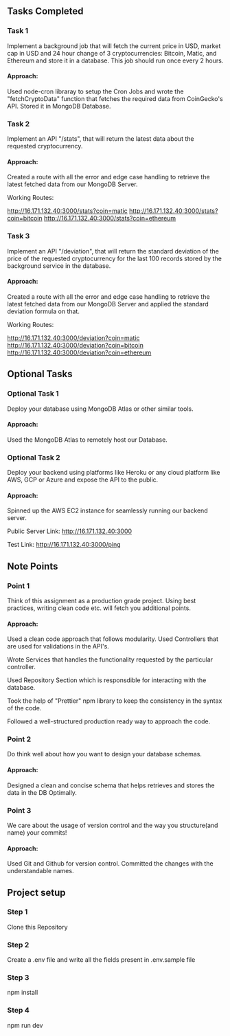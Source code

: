 ## Tasks Completed

### Task 1
Implement a background job that will fetch the current price in USD, market cap in USD and 24 hour change of 3 cryptocurrencies: Bitcoin, Matic, and Ethereum and store it in a database. This job should run once every 2 hours.

#### Approach:
Used node-cron libraray to setup the Cron Jobs and wrote the "fetchCryptoData" function that fetches the required data from CoinGecko's API. Stored it in MongoDB Database.

### Task 2
Implement an API "/stats", that will return the latest data about the requested cryptocurrency.

#### Approach:
Created a route with all the error and edge case handling to retrieve the latest fetched data from our MongoDB Server.

Working Routes:

http://16.171.132.40:3000/stats?coin=matic
http://16.171.132.40:3000/stats?coin=bitcoin
http://16.171.132.40:3000/stats?coin=ethereum

### Task 3
Implement an API "/deviation", that will return the standard deviation of the price of the requested cryptocurrency for the last 100 records stored by the background service in the database.

#### Approach:
Created a route with all the error and edge case handling to retrieve the latest fetched data from our MongoDB Server and applied the standard deviation formula on that.

Working Routes:

http://16.171.132.40:3000/deviation?coin=matic
http://16.171.132.40:3000/deviation?coin=bitcoin
http://16.171.132.40:3000/deviation?coin=ethereum

## Optional Tasks

### Optional Task 1
Deploy your database using MongoDB Atlas or other similar tools.

#### Approach:
Used the MongoDB Atlas to remotely host our Database.

### Optional Task 2
Deploy your backend using platforms like Heroku or any cloud platform like AWS, GCP or Azure and expose the API to the public.

#### Approach:
Spinned up the AWS EC2 instance for seamlessly running our backend server.

Public Server Link: http://16.171.132.40:3000

Test Link: http://16.171.132.40:3000/ping

## Note Points

### Point 1
Think of this assignment as a production grade project. Using best practices, writing clean code etc. will fetch you additional points.
#### Approach:
Used a clean code approach that follows modularity. Used Controllers that are used for validations in the API's. 

Wrote Services that handles the functionality requested by the particular controller.

Used Repository Section which is responsdible for interacting with the database.

Took the help of "Prettier" npm library to keep the consistency in the syntax of the code.

Followed a well-structured production ready way to approach the code.

### Point 2
Do think well about how you want to design your database schemas.
#### Approach:
Designed a clean and concise schema that helps retrieves and stores the data in the DB Optimally.

### Point 3
We care about the usage of version control and the way you structure(and name) your commits!
#### Approach:
Used Git and Github for version control. Committed the changes with the understandable names.

## Project setup

### Step 1
Clone this Repository

### Step 2
Create a .env file and write all the fields present in .env.sample file

### Step 3
npm install 

### Step 4
npm run dev

